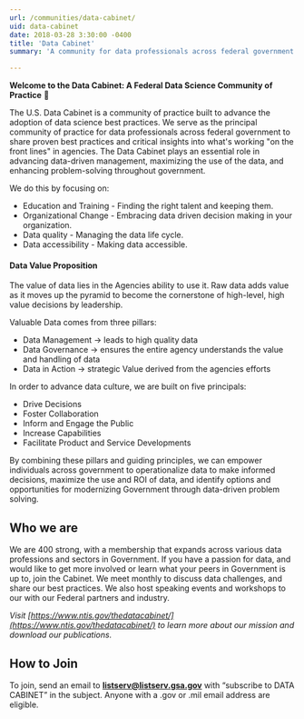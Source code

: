 ```yaml
---
url: /communities/data-cabinet/
uid: data-cabinet
date: 2018-03-28 3:30:00 -0400
title: 'Data Cabinet'
summary: 'A community for data professionals across federal government to share proven best practices and critical insights.'

---
```


**Welcome to the Data Cabinet: A Federal Data Science Community of Practice** :tada:

The U.S. Data Cabinet is a community of practice built to advance the adoption of data science best practices. We serve as the principal community of practice for data professionals across federal government to share proven best practices and critical insights into what's working "on the front lines" in agencies. The Data Cabinet plays an essential role in advancing data-driven management, maximizing the use of the data, and enhancing problem-solving throughout government.

We do this by focusing on:

- Education and Training - Finding the right talent and keeping them.
- Organizational Change - Embracing data driven decision making in your organization.
- Data quality - Managing the data life cycle.
- Data accessibility - Making data accessible.

#### Data Value Proposition

The value of data lies in the Agencies ability to use it. Raw data adds value as it moves up the pyramid to become the cornerstone of high-level, high value decisions by leadership.

Valuable Data comes from three pillars:

- Data Management -> leads to high quality data
- Data Governance -> ensures the entire agency understands the value and handling of data
- Data in Action ->  strategic  Value derived from the agencies efforts

In order to advance data culture, we are built on five principals:

- Drive Decisions
- Foster Collaboration
- Inform and Engage the Public
- Increase Capabilities
- Facilitate Product and Service Developments

By combining these pillars and guiding principles, we can empower individuals across government to operationalize data to make informed decisions, maximize the use and ROI of data, and identify options and opportunities for modernizing Government through data-driven problem solving.

## Who we are

We are 400 strong, with a membership that expands across various data professions and sectors in Government. If you have a passion for data, and would like to get more involved or learn what your peers in Government is up to, join the Cabinet. We meet monthly to discuss data challenges, and share our best practices. We also host speaking events and workshops to our with our Federal partners and industry.

_Visit [https://www.ntis.gov/thedatacabinet/](https://www.ntis.gov/thedatacabinet/) to learn more about our mission and download our publications._

## How to Join

To join, send an email to [**listserv@listserv.gsa.gov**](mailto:listserv@listserv.gsa.gov?subject=&amp;body=subscribe%20DATA%20CABINET) with “subscribe to DATA CABINET” in the subject. Anyone with a .gov or .mil email address are eligible.
